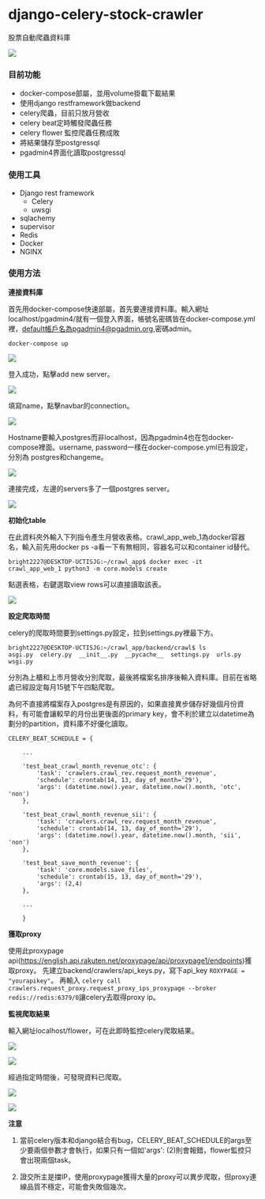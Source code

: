 # django-celery-stock-crawler

股票自動爬蟲資料庫

 ![](img/pgadmin-3-2.png)

### **目前功能**
  - docker-compose部屬，並用volume掛載下載結果
  - 使用django restframework做backend
  - celery爬蟲，目前只放月營收
  - celery beat定時觸發爬蟲任務
  - celery flower 監控爬蟲任務成敗
  - 將結果儲存至postgressql
  - pgadmin4界面化讀取postgressql
  
### **使用工具**
 - Django rest framework
   - Celery 
   - uwsgi
 - sqlachemy
 - supervisor
 - Redis 
 - Docker
 - NGINX


### **使用方法**

**連接資料庫**

首先用docker-compose快速部屬，首先要連接資料庫。輸入網址localhost/pgadmin4/就有一個登入界面，帳號名密碼皆在docker-compose.yml裡，default帳戶名為pgadmin4@pgadmin.org,密碼admin。

```
docker-compose up
```

 ![](img/pgadmin-0.png)
 
 登入成功，點擊add new server。
 
 ![](img/pgadmin-1.png)

 填寫name，點擊navbar的connection。

 ![](img/pgadmin-2-1.png)

 Hostname要輸入postgres而非localhost，因為pgadmin4也在包docker-compose裡面。username, password一樣在docker-compose.yml已有設定，分別為 postgres和changeme。

 ![](img/pgadmin-2-2.png)

 連接完成，左邊的servers多了一個postgres server。

 ![](img/pgadmin-2-3.png)

**初始化table**

在此資料夾外輸入下列指令產生月營收表格。crawl_app_web_1為docker容器名，輸入前先用docker ps -a看一下有無相同，容器名可以和container id替代。

```
bright2227@DESKTOP-UCTISJG:~/crawl_app$ docker exec -it crawl_app_web_1 python3 -m core.models create
```

點選表格，右鍵選取view rows可以直接讀取該表。

 ![](img/pgadmin-3-1.png)

**設定爬取時間**

celery的爬取時間要到settings.py設定，拉到settings.py裡最下方。

```
bright2227@DESKTOP-UCTISJG:~/crawl_app/backend/crawl$ ls
asgi.py  celery.py  __init__.py  __pycache__  settings.py  urls.py  wsgi.py
```

分別為上櫃和上市月營收分別爬取，最後將檔案名排序後輸入資料庫。目前在省略處已經設定每月15號下午四點爬取。

為何不直接將檔案存入postgres是有原因的，如果直接異步儲存好幾個月份資料，有可能會讓較早的月份出更後面的primary key，會不利於建立以datetime為劃分的partition，資料庫不好優化讀取。 

```
CELERY_BEAT_SCHEDULE = {

    ...

    'test_beat_crawl_month_revenue_otc': {
        'task': 'crawlers.crawl_rev.request_month_revenue',
        'schedule': crontab(14, 13, day_of_month='29'),
        'args': (datetime.now().year, datetime.now().month, 'otc', 'non')
    },

    'test_beat_crawl_month_revenue_sii': {
        'task': 'crawlers.crawl_rev.request_month_revenue',
        'schedule': crontab(14, 13, day_of_month='29'),
        'args': (datetime.now().year, datetime.now().month, 'sii', 'non')
    },

    'test_beat_save_month_revenue': {
        'task': 'core.models.save_files',
        'schedule': crontab(15, 13, day_of_month='29'),
        'args': (2,4)
    },
    
    ...
    
    }
```

**獲取proxy**

使用此proxypage api(https://english.api.rakuten.net/proxypage/api/proxypage1/endpoints)獲取proxy。
先建立backend/crawlers/api_keys.py，寫下api_key  ```ROXYPAGE = "yourapikey"```。 再輸入 ```celery call crawlers.request_proxy.request_proxy_ips_proxypage --broker redis://redis:6379/0```讓celery去取得proxy ip。


**監視爬取結果**

輸入網址localhost/flower，可在此即時監控celery爬取結果。

 ![](img/flower-0.png)

 ![](img/flower-1-1.png)
 
經過指定時間後，可發現資料已爬取。

 ![](img/flower-1-2.png)

 ![](img/pgadmin-3-2.png)


**注意**

1. 當前celery版本和django結合有bug，CELERY_BEAT_SCHEDULE的args至少要兩個參數才會執行，如果只有一個如'args': (2)則會報錯，flower監控只會出現兩個task。

2. 證交所主是擋IP，使用proxypage獲得大量的proxy可以異步爬取，但proxy連線品質不穩定，可能會失敗個幾次。



